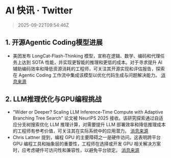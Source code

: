 # AI 快讯 · Twitter

> 2025-09-22T09:54:46Z

## 1. 开源Agentic Coding模型进展

- 美团发布 LongCat-Flash-Thinking 模型，宣称在逻辑、数学、编码和代理任务上达到 SOTA 性能，并实现更智能的推理和更低的成本。对于寻求提升 AI 辅助编码效率和降低资源消耗的工程师，可关注其开源实现和评估报告，探索在 Agentic Coding 工作流中集成该模型以优化代码生成与问题解决能力。 [消息来源](https://x.com/jeremyphoward/status/1969930619112378851)

## 2. LLM推理优化与GPU编程挑战

- “Wider or Deeper? Scaling LLM Inference-Time Compute with Adaptive Branching Tree Search” 论文被 NeurIPS 2025 接收。该研究探索通过自适应分支树搜索优化 LLM 推理计算，对需要提升 LLM 部署效率和降低推理成本的工程师有参考价值，可关注其在实际系统中的应用潜力。 [消息来源](https://x.com/hardmaru/status/1970005495533756462)
- Chris Lattner 提到，编程 GPU 的主要障碍之一是硬件访问。这表明跨平台 GPU 编程工具和抽象层的重要性，工程师在选择或开发 GPU 相关解决方案时，应考虑硬件可访问性和兼容性，以避免平台锁定。 [消息来源](https://x.com/jeremyphoward/status/1969825878256619911)
